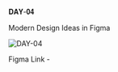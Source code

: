 𝐃𝐀𝐘-𝟎𝟒

Modern Design Ideas in Figma

![DAY-04](https://user-images.githubusercontent.com/85480387/204104623-10a2c9c5-6040-4c33-a166-88ebfe487910.png)

Figma Link -
